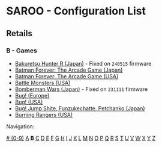 # SAROO - Configuration List

## Retails

### B - Games

- [Bakuretsu Hunter R (Japan)](../../../Regions/Retails/Japan/T-24903G/README.md) - Fixed on `240515` firmware
- [Batman Forever: The Arcade Game (Japan)](../../../Regions/Retails/Japan/T-8118G/README.md)
- [Batman Forever: The Arcade Game (USA)](../../../Regions/Retails/USA/T-8140H/README.md)
- [Battle Monsters (USA)](../../../Regions/Retails/USA/T-8137H/README.md)
- [Bomberman Wars (Japan)](../../../Regions/Retails/Japan/T-14320G/README.md) - Fixed on `231111` firmware
- [Bug! (Europe)](../../../Regions/Retails/Europe/MK-81004/README.md)
- [Bug! (USA)](../../../Regions/Retails/USA/GM-81004/README.md)
- [Bug! Jump Shite, Funzukechatte, Petchanko (Japan)](../../../Regions/Retails/Japan/GS-9063/README.md)
- [Burning Rangers (USA)](../../../Regions/Retails/USA/MK-81803/README.md)

Navigation:

[# (0-9)](./09.md) [A](./A.md) **B** [C](./C.md) [D](./D.md) [E](./E.md) [F](./F.md) [G](./G.md) [H](./H.md) [I](./I.md) [J](./J.md) [K](./K.md) [L](./L.md) [M](./M.md) [N](./N.md) [O](./O.md) [P](./P.md) [Q](./Q.md) [R](./R.md) [S](./S.md) [T](./T.md) [U](./U.md) [V](./V.md) [W](./W.md) [X](./X.md) [Y](./Y.md) [Z](./Z.md)
